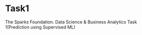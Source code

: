 # Task1
The Sparks Foundation. Data Science  &amp; Business  Analytics Task 1(Prediction using Supervised ML)
